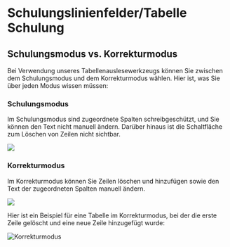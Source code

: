 # Schulungslinienfelder/Tabelle Schulung

## Schulungsmodus vs. Korrekturmodus

Bei Verwendung unseres Tabellenauslesewerkzeugs können Sie zwischen dem Schulungsmodus und dem Korrekturmodus wählen. Hier ist, was Sie über jeden Modus wissen müssen:

### Schulungsmodus

Im Schulungsmodus sind zugeordnete Spalten schreibgeschützt, und Sie können den Text nicht manuell ändern. Darüber hinaus ist die Schaltfläche zum Löschen von Zeilen nicht sichtbar.

![](https://lh7-us.googleusercontent.com/4kLjviYxCQDKZ79f8WhFxD1-6fu4kwHuubU5bJ\_gUIeC8YMof5uZyo4fGjlpqLJavKsDKyritUiRBEPqHKtgbZfJF7-iEgg0dKq9Uij\_tPGLWcNgwubi5ntYw7sMj2TMrzrw\_RUptwK0vXqY7vy4f9Q)

### Korrekturmodus

Im Korrekturmodus können Sie Zeilen löschen und hinzufügen sowie den Text der zugeordneten Spalten manuell ändern.

![](https://lh7-us.googleusercontent.com/nOtjJPzPjMakpEZs0apOukqMeRbDg8fQJ131vKiSGhEc9klU-6pQFWc7lmwz\_3zn4H4TXdooN8miUUHf8e9YKo-p1iCW8o4OuJvMdIISH65RW3KceESRM0\_YVAX9ienQqJAbFjgRebeyIcHSALhooxg)

Hier ist ein Beispiel für eine Tabelle im Korrekturmodus, bei der die erste Zeile gelöscht und eine neue Zeile hinzugefügt wurde:

![Korrekturmodus](https://lh7-us.googleusercontent.com/3C5zN2Uxh-MVUi1WwC70EZeoYtJAoDiCZjqBIGvaSVSCn9SU7wZENHTvaFIV55KckB94MFEDbn46T-oIClqcHesSJfrBSpCkLaMroVONR5380vzBMRsJ3nJxLlGE6GlISIJpYwQDHdJ\_NuMvAD1kN\_c)
